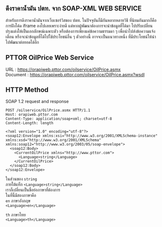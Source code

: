 ## ดึงราคาน้ำมัน ปตท. จาก SOAP-XML WEB SERVICE
สำหรับการดึงราคาน้ำมันจากเว็บเซอร์วิสของ ปตท. ในปัจจุบันก็มีกันหลากหลายวิธี ที่นิยมกันมากก็คือการฝังโค้ด iframe ลงไปเลยเพราะง่ายดี
แต่หากผู้พัฒนาต้องการจะนำข้อมูลที่ได้มา ไปปรับเปลี่ยนปรุงแต่งให้เป็นเอกลักษณ์เฉพาะตัว หรือต้องการเพียงแค่ข้อความธรรมดา ๆ เพื่อนำไปส่งข้อความแจ้งเตือน
หรือจะนำข้อมูลที่ได้ไปใช้ประโยชน์อื่น ๆ ตัวอย่างนี้ อาจจะเป็นแนวทางหนึ่ง ที่มีประโยชน์ให้นำไปพัฒนาต่อยอดได้อีก

## PTTOR OilPrice Web Service
URL : 	https://orapiweb.pttor.com/oilservice/OilPrice.asmx  
Document : https://orapiweb.pttor.com/oilservice/OilPrice.asmx?wsdl  

## HTTP Method
SOAP 1.2 request and response  
```HTTP
POST /oilservice/OilPrice.asmx HTTP/1.1
Host: orapiweb.pttor.com
Content-Type: application/soap+xml; charset=utf-8
Content-Length: length

<?xml version="1.0" encoding="utf-8"?>
<soap12:Envelope xmlns:xsi="http://www.w3.org/2001/XMLSchema-instance" xmlns:xsd="http://www.w3.org/2001/XMLSchema" xmlns:soap12="http://www.w3.org/2003/05/soap-envelope">
  <soap12:Body>
    <CurrentOilPrice xmlns="http://www.pttor.com">
      <Language>string</Language>
    </CurrentOilPrice>
  </soap12:Body>
</soap12:Envelope>
```
ในส่วนของ `string`  
ภายใต้แท็ก `<Language>string</Language>`  
เราก็เปลี่ยนเป็นชื่อย่อภาษาที่ต้องการ  
ในที่นี้มีสองภาษาคือ  
`en` ภาษาอังกฤษ  
```<Language>en</Language>```  
  
`th` ภาษาไทย  
```<Language>th</Language>```

